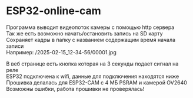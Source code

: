 # ESP32-online-cam
Программа выводит видеопоток камеры с помощью http сервера  
Так же есть возможно начать/остановить запись на SD карту  
Сохраняет кадры в папку с названием содержащим время начала записи  
Например: /2025-02-15_12-34-56/00001.jpg

В веб странице есть кнопка которая на 3 секунды подает сигнал на реле  
ESP32 подключена к wifi, данные для подключения находятся ниже  
Прошивка делалась для ESP32-CAM с 4 МБ PSRAM и камерой OV2640  
Возможны ошибки, работа прошивки не проверялась!  
